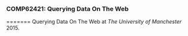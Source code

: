 ### COMP62421: Querying Data On The Web
=======
Querying Data On The Web at _The University of Manchester_ 2015.

